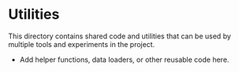 # Utilities

This directory contains shared code and utilities that can be used by multiple tools and experiments in the project.

- Add helper functions, data loaders, or other reusable code here. 